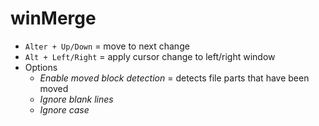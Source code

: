 # winMerge

* `Alter + Up/Down` = move to next change
* `Alt + Left/Right` = apply cursor change to left/right window
* Options
  * _Enable moved block detection_ = detects file parts that have been moved
  * _Ignore blank lines_
  * _Ignore case_
